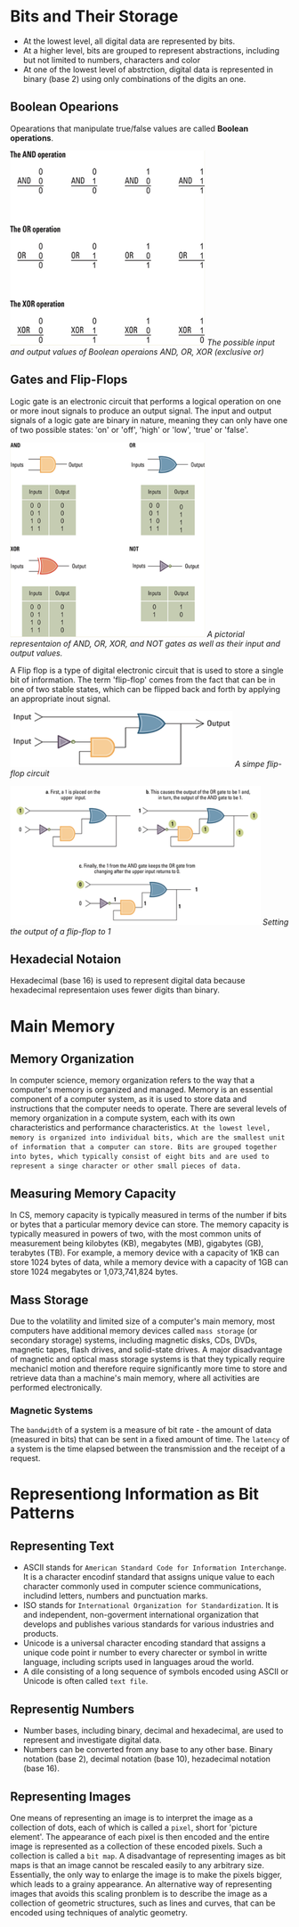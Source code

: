 # Bits and Their Storage

- At the lowest level, all digital data are represented by bits.
- At a higher level, bits are grouped to represent abstractions, including but not limited to numbers, characters and color
- At one of the lowest level of abstrction, digital data is represented in binary (base 2) using only combinations of the digits an one.

## Boolean Opearions

Opearations that manipulate true/false values are called **Boolean operations**.

<em><img src="./boolean-operations.png" height="350" width="350" > The possible input and output values of Boolean operaions AND, OR, XOR (exclusive or)</em>

## Gates and Flip-Flops

Logic gate is an electronic circuit that performs a logical operation on one or more inout signals to produce an output signal. 
The input and output signals of a logic gate are binary in nature, meaning they can only have one of two possible states: 'on' or 'off', 
'high' or 'low', 'true' or 'false'.


<em><img src="./logic-gates.png" height="350" width="350"> A pictorial representaion of AND, OR, XOR, and NOT gates as well as their input and output values.</em>

A Flip flop is a type of digital electronic circuit that is used to store a single bit of information. The term 'flip-flop' comes from the fact that can be in one of two stable states, which can be flipped back and forth by applying an appropriate inout signal.

<em><img src="./flip flop circuit.png" height="100" width="400"> A simpe flip-flop circuit</em>


<em><img src="./output flip-flop.png" height="250" width="450"> Setting the output of a flip-flop to 1</em>
  
## Hexadecial Notaion
  
Hexadecimal (base 16) is used to represent digital data because hexadecimal representaion uses fewer digits than binary.
  
# Main Memory
  
## Memory Organization 
In computer science, memory organization refers to the way that a computer's memory is organized and managed. 
Memory is an essential component of a computer system, as it is used to store data and instructions that the computer needs to operate.
There are several levels of memory organization in a compute system, each with its own characteristics and performance characteristics.
`At the lowest level, memory is organized into individual bits, which are the smallest unit of information that a computer can store.
Bits are grouped together into bytes, which typically consist of eight bits and are used to represent a singe character or other small pieces of data.`

## Measuring Memory Capacity
In CS, memory capacity is typically measured in terms of the number if bits or bytes that a particular memory device can store.
The memory capacity is typically measured in powers of two, with the most common units of measurement being kilobytes (KB), megabytes (MB), gigabytes (GB), terabytes (TB).
For example, a memory device with a capacity of 1KB can store 1024 bytes of data, while a memory device with a capacity of 1GB can store 1024 megabytes or 1,073,741,824 bytes.
  
## Mass Storage
Due to the volatility and limited size of a computer's main memory, most computers have additional memory devices called `mass storage` (or secondary storage) systems,
including magnetic disks, CDs, DVDs, magnetic tapes, flash drives, and solid-state drives.
A major disadvantage of magnetic and optical mass storage systems is that they typically require mechanicl motion and therefore require significantly more time to store and 
retrieve data than a machine's main memory, where all activities are performed electronically.
 
### Magnetic Systems
The `bandwidth` of a system is a measure of bit rate - the amount of data (measured in bits) that can be sent in a fixed amount of time.
The `latency` of a system is the time elapsed between the transmission and the receipt of a request.

# Representiong Information as Bit Patterns

## Representing Text

- ASCII stands for `American Standard Code for Information Interchange`. It is a character encodinf standard that assigns unique value to each character commonly used in computer science communications, includind letters, numbers and punctuation marks.
- ISO stands for `International Organization for Standardization`. It is and independent, non-goverment international organization that develops and publishes various standards for various industries and products.
- Unicode is a universal character encoding standard that assigns a unique code point ir number to every charecter or symbol in writte language, including scripts used in languages aroud the world.
- A dile consisting of a long sequence of symbols encoded using ASCII or Unicode is often called `text file`.

## Representig Numbers
- Number bases, including binary, decimal and hexadecimal, are used to represent and investigate digital data.
- Numbers can be converted from any base to any other base. Binary notation (base 2), decimal notation (base 10), hezadecimal notation (base 16).

## Representing Images
One means of representing an image is to interpret the image as a collection of dots, each of which is called a `pixel`, short for 'picture element'. The appearance of each pixel is then encoded and the entire image is represented as a collection of these encoded pixels. Such a collection is called a `bit map`.
A disadvantage of representing images as bit maps is that an image cannot be rescaled easily to any arbitrary size. Essentially, the only way to enlarge the image is to make the pixels bigger, which leads to a grainy appearance.
An alternative way of representing images that avoids this scaling pronblem is to describe the image as a collection of geometric structures, such as lines and curves, that can be encoded using techniques of analytic geometry.
